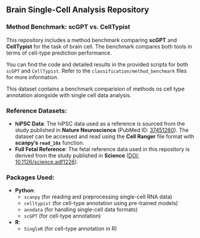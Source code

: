 ## Brain Single-Cell Analysis Repository

### Method Benchmark: scGPT vs. CellTypist

This repository includes a method benchmark comparing **scGPT** and **CellTypist** for the task of brain cell. The benchmark compares both tools in terms of cell-type prediction performance.

You can find the code and detailed results in the provided scripts for both `scGPT` and `CellTypist`. Refer to the `classification/method_benchmark` files for more information.

This dataset contains a benchmark comparision of methods os cell type annotation alongside with single cell data analysis.

### Reference Datasets:
- **hiPSC Data**: The hiPSC data used as a reference is sourced from the study published in **Nature Neuroscience** (PubMed ID: [37451260](https://pubmed.ncbi.nlm.nih.gov/37451260/)). The dataset can be accessed and read using the **Cell Ranger** file format with **scanpy’s `read_10x`** function.
- **Full Fetal Reference**: The fetal reference data used in this repository is derived from the study published in **Science** ([DOI: 10.1126/science.adf1226](https://www.science.org/doi/10.1126/science.adf1226)).


### Packages Used:
- **Python**:
  - `scanpy` (for reading and preprocessing single-cell RNA data)
  - `celltypist` (for cell-type annotation using pre-trained models)
  - `anndata` (for handling single-cell data formats)
  - `scGPT` (for cell-type annotation)
- **R**:
  - `SingleR` (for cell-type annotation in R)

